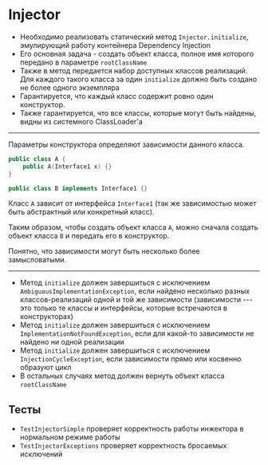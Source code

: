 # Injector

- Необходимо реализовать статический метод `Injector.initialize`, эмулирующий работу контейнера Dependency Injection
- Его основная задача - создать объект класса, полное имя которого передано в параметре `rootClassName`
- Также в метод передается набор доступных классов реализаций. Для каждого такого класса за один `initialize` должно быть создано не более одного экземпляра
- Гарантируется, что каждый класс содержит ровно один конструктор.
- Также гарантируется, что все классы, которые могут быть найдены, видны из системного ClassLoader'а

---

Параметры конструктора определяют зависимости данного класса.
```java
public class A {
    public A(Interface1 x) {}
}

public class B implements Interface1 {}
```

Класс `A` зависит от интерфейса `Interface1` (так же зависимостью может быть абстрактный или конкретный класс).

Таким образом, чтобы создать объект класса `A`, можно сначала создать объект класса `B` и передать его в конструктор.

Понятно, что зависимости могут быть несколько более замысловатыми.

---

- Метод `initialize` должен завершиться с исключением `AmbiguousImplementationException`, если найдено несколько разных классов-реализаций одной и той же зависимости (зависимости --- это только те классы и интерфейсы, которые встречаются в конструкторах)
- Метод `initialize` должен завершиться с исключением `ImplementationNotFoundException`, если для какой-то зависимости не найдено ни одной реализации
- Метод `initialize` должен завершиться с исключением `InjectionCycleException`, если зависимости прямо или косвенно образуют цикл
- В остальных случаях метод должен вернуть объект класса `rootClassName`

## Тесты

- `TestInjectorSimple` проверяет корректность работы инжектора в нормальном режиме работы
- `TestInjectorExceptions` проверяет корректность бросаемых исключений
